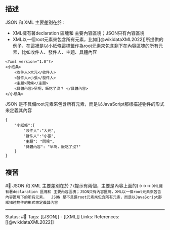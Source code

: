 

## 描述

JSON 和 XML 主要差別在於：
- XML擁有著declaration 區塊和 主要內容區塊；JSON只有內容區塊
- XML以一個root元素來包含所有元素，比如[[@wikidataXML2022]]所提供的例子，在這裡是以小紙條這標籤作為root元素來包含剩下在內容區塊的所有元素，比如收件人、發件人、主題、具體內容
```
<?xml version="1.0"?>
<小纸条>
    <收件人>大元</收件人>
    <發件人>小張</發件人>
    <主題>問候</主題>
    <具體內容>早啊，飯吃了沒？ </具體內容>
</小纸条>
```
  JSON 是不具備root元素來包含所有元素，而是以JavaScript那樣描述物件的形式來定義其內容
```
{
	"小紙條":{
		"收件人":"大元",
		"發件人":"小張",
		"主題": "問候",
		"具體內容": "早啊，飯吃了沒?"
	}
}
```

## 複習

#🧠 JSON 和 XML 主要差別在於？(提示有兩個，主要是內容上面的)->->-> `XML擁有著declaration 區塊和 主要內容區塊；JSON只有內容區塊，XML以一個root元素來包含內容區塊下的所有元素，  JSON 是不具備root元素來包含所有元素，而是以JavaScript那樣描述物件的形式來定義其內容`
<!--SR:!2022-11-14,39,230-->


---
Status: #🌱 
Tags:
[[JSON]] - [[XML]]
Links:
References:
[[@wikidataXML2022]]